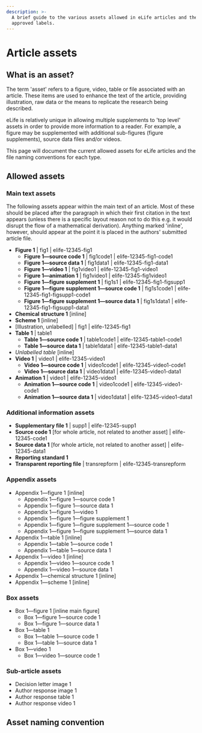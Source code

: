 ```yaml
---
description: >-
  A brief guide to the various assets allowed in eLife articles and their
  approved labels.
---
```


# Article assets

## What is an asset?

The term 'asset' refers to a figure, video, table or file associated with an article. These items are used to enhance the text of the article, providing illustration, raw data or the means to replicate the research being described.

eLife is relatively unique in allowing multiple supplements to 'top level' assets in order to provide more information to a reader. For example, a figure may be supplemented with additional sub-figures \(figure supplements\), source data files and/or videos.

This page will document the current allowed assets for eLife articles and the file naming conventions for each type.

## Allowed assets

### Main text assets

The following assets appear within the main text of an article. Most of these should be placed after the paragraph in which their first citation in the text appears \(unless there is a specific layout reason not to do this e.g. it would disrupt the flow of a mathematical derivation\). Anything marked 'inline', however, should appear at the point it is placed in the authors' submitted article file.

* **Figure 1** \| fig1 \| elife-12345-fig1
  * **Figure 1—source code 1** \| fig1code1 \| elife-12345-fig1-code1
  * **Figure 1—source data 1** \| fig1data1 \| elife-12345-fig1-data1
  * **Figure 1—video 1** \| fig1video1 \| elife-12345-fig1-video1
  * **Figure 1—animation 1** \| fig1video1 \| elife-12345-fig1video1
  * **Figure 1—figure supplement 1** \| fig1s1 \| elife-12345-fig1-figsupp1
  * **Figure 1—figure supplement 1—source code 1** \| fig1s1code1 \| elife-12345-fig1-figsupp1-code1
  * **Figure 1—figure supplement 1—source data 1** \| fig1s1data1 \| elife-12345-fig1-figsupp1-data1
* **Chemical structure 1** \[inline\]
* **Scheme 1** \[inline\]
* \[Illustration, unlabelled\] \| fig1 \| elife-12345-fig1
* **Table 1** \| table1
  * **Table 1—source code 1** \| table1code1 \| elife-12345-table1-code1
  * **Table 1—source data 1** \| table1data1 \| elife-12345-table1-data1
* _Unlabelled table_ \[inline\]
* **Video 1** \| video1 \| elife-12345-video1
  * **Video 1—source code 1** \| video1code1 \| elife-12345-video1-code1
  * **Video 1—source data 1** \| video1data1 \| elife-12345-video1-data1
* **Animation 1** \| video1 \| elife-12345-video1
  * **Animation 1—source code 1** \| video1code1 \| elife-12345-video1-code1
  * **Animation 1—source data 1** \| video1data1 \| elife-12345-video1-data1

### Additional information assets

* **Supplementary file 1** \| supp1 \| elife-12345-supp1
* **Source code 1** \[for whole article, not related to another asset\] \| elife-12345-code1
* **Source data 1** \[for whole article, not related to another asset\] \| elife-12345-data1
* **Reporting standard 1**
* **Transparent reporting file** \| transrepform \| elife-12345-transrepform

### Appendix assets

* Appendix 1—figure 1 \[inline\]
  * Appendix 1—figure 1—source code 1
  * Appendix 1—figure 1—source data 1
  * Appendix 1—figure 1—video 1
  * Appendix 1—figure 1—figure supplement 1
  * Appendix 1—figure 1—figure supplement 1—source code 1
  * Appendix 1—figure 1—figure supplement 1—source data 1
* Appendix 1—table 1 \[inline\]
  * Appendix 1—table 1—source code 1
  * Appendix 1—table 1—source data 1
* Appendix 1—video 1 \[inline\]
  * Appendix 1—video 1—source code 1
  * Appendix 1—video 1—source data 1
* Appendix 1—chemical structure 1 \[inline\]
* Appendix 1—scheme 1 \[inline\]

### Box assets

* Box 1—figure 1 \[inline main figure\]
  * Box 1—figure 1—source code 1
  * Box 1—figure 1—source data 1
* Box 1—table 1
  * Box 1—table 1—source code 1
  * Box 1—table 1—source data 1
* Box 1—video 1
  * Box 1—video 1—source code 1

### Sub-article assets

* Decision letter image 1
* Author response image 1
* Author response table 1
* Author response video 1

## Asset naming convention

